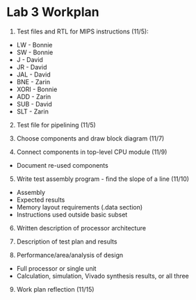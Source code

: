 # Lab 3 Workplan #

1. Test files and RTL for MIPS instructions (11/5):
- LW - Bonnie
- SW - Bonnie
- J - David
- JR - David
- JAL - David
- BNE - Zarin
- XORI - Bonnie
- ADD - Zarin
- SUB - David
- SLT - Zarin

2. Test file for pipelining (11/5)

3. Choose components and draw block diagram (11/7)

4. Connect components in top-level CPU module (11/9)
- Document re-used components

5. Write test assembly program - find the slope of a line (11/10)
- Assembly
- Expected results
- Memory layout requirements (.data section)
- Instructions used outside basic subset

6. Written description of processor architecture

7. Description of test plan and results

8. Performance/area/analysis of design
- Full processor or single unit
- Calculation, simulation, Vivado synthesis results, or all three

9. Work plan reflection (11/15)